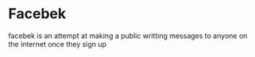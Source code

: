 # Facebek
facebek is an attempt at making a public writting messages to anyone on the internet once they sign up
